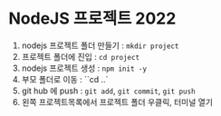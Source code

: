 # NodeJS 프로젝트 2022

1. nodejs 프로젝트 폴더 만들기 : `mkdir project`
2. 프로젝트 폴더에 진입 : `cd project`
3. nodejs 프로젝트 생성 : `npm init -y`
4. 부모 폴더로 이동 : ``cd ..`
5. git hub 에 push : `git add`, `git commit`, `git push`
6. 왼쪽 프로젝트목록에서 프로젝트 폴더 우클릭, 터미널 열기
